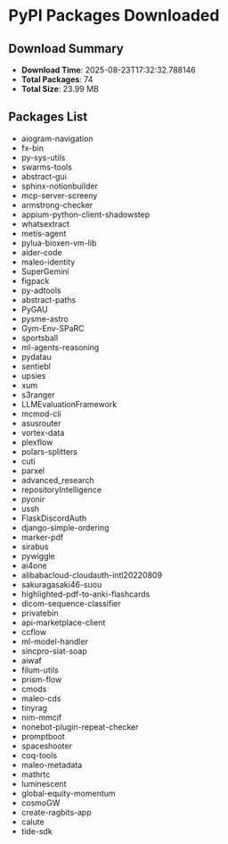 # PyPI Packages Downloaded

## Download Summary
- **Download Time**: 2025-08-23T17:32:32.788146
- **Total Packages**: 74
- **Total Size**: 23.99 MB

## Packages List
- aiogram-navigation
- fx-bin
- py-sys-utils
- swarms-tools
- abstract-gui
- sphinx-notionbuilder
- mcp-server-screeny
- armstrong-checker
- appium-python-client-shadowstep
- whatsextract
- metis-agent
- pylua-bioxen-vm-lib
- aider-code
- maleo-identity
- SuperGemini
- figpack
- py-adtools
- abstract-paths
- PyGAU
- pysme-astro
- Gym-Env-SPaRC
- sportsball
- ml-agents-reasoning
- pydatau
- sentiebl
- upsies
- xum
- s3ranger
- LLMEvaluationFramework
- mcmod-cli
- asusrouter
- vortex-data
- plexflow
- polars-splitters
- cuti
- parxel
- advanced_research
- repositoryIntelligence
- pyonir
- ussh
- FlaskDiscordAuth
- django-simple-ordering
- marker-pdf
- sirabus
- pywiggle
- ai4one
- alibabacloud-cloudauth-intl20220809
- sakuragasaki46-suou
- highlighted-pdf-to-anki-flashcards
- dicom-sequence-classifier
- privatebin
- api-marketplace-client
- ccflow
- ml-model-handler
- sincpro-siat-soap
- aiwaf
- filum-utils
- prism-flow
- cmods
- maleo-cds
- tinyrag
- nim-mmcif
- nonebot-plugin-repeat-checker
- promptboot
- spaceshooter
- coq-tools
- maleo-metadata
- mathrtc
- luminescent
- global-equity-momentum
- cosmoGW
- create-ragbits-app
- calute
- tide-sdk
